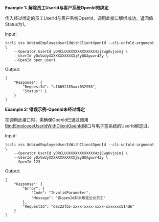 **Example 1: 解除员工UserId与客户系统OpenId的绑定**

传入经过绑定的员工UserId与客户系统OpenId，调用此接口解绑成功，返回值Status为1。

Input: 

```
tccli ess UnbindEmployeeUserIdWithClientOpenId --cli-unfold-argument  \
    --Operator.UserId yDRCLUUXXXXXXXXXXXX4zjEwg0vjoimj \
    --UserId yDxVwUyXXXXXXXXXXXXjEyQOAgwvr4Zy \
    --OpenId open_user1
```

Output: 
```
{
    "Response": {
        "RequestId": "s16652185xxx032958",
        "Status": 1
    }
}
```

**Example 2: 错误示例-OpenId未经过绑定**

在调用此接口时，需确保OpenId已通过调用<a href="https://qian.tencent.com/developers/companyApis/staffs/BindEmployeeUserIdWithClientOpenId" target="_blank">BindEmployeeUserIdWithClientOpenId</a>接口与电子签系统的UserId绑定过。

Input: 

```
tccli ess UnbindEmployeeUserIdWithClientOpenId --cli-unfold-argument  \
    --Operator.UserId yDRCLUUXXXXXXXXXXXX4zjEwg0vjoimj \
    --UserId yDxVwUyXXXXXXXXXXXXjEyQOAgwvr4Zy \
    --OpenId 123
```

Output: 
```
{
    "Response": {
        "Error": {
            "Code": "InvalidParameter",
            "Message": "该openId并未绑定企业员工"
        },
        "RequestId": "dec22fb5-xxxx-xxxx-xxxx-xxxxxxc514d6"
    }
}
```

